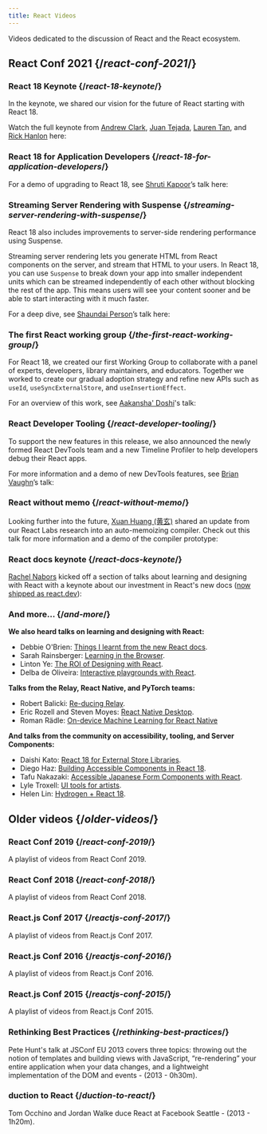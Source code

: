 ```yaml
---
title: React Videos
---
```




Videos dedicated to the discussion of React and the React ecosystem.



## React Conf 2021 {/*react-conf-2021*/}

### React 18 Keynote {/*react-18-keynote*/}

In the keynote, we shared our vision for the future of React starting with React 18.

Watch the full keynote from [Andrew Clark](https://twitter.com/acdlite), [Juan Tejada](https://twitter.com/_jstejada), [Lauren Tan](https://twitter.com/potetotes), and [Rick Hanlon](https://twitter.com/rickhanlonii) here:

<YouTubeIframe src="https://www.youtube.com/embed/FZ0cG47msEk" title="YouTube video player" />

### React 18 for Application Developers {/*react-18-for-application-developers*/}

For a demo of upgrading to React 18, see [Shruti Kapoor](https://twitter.com/shrutikapoor08)’s talk here:

<YouTubeIframe src="https://www.youtube.com/embed/ytudH8je5ko" title="YouTube video player" />

### Streaming Server Rendering with Suspense {/*streaming-server-rendering-with-suspense*/}

React 18 also includes improvements to server-side rendering performance using Suspense.

Streaming server rendering lets you generate HTML from React components on the server, and stream that HTML to your users. In React 18, you can use `Suspense` to break down your app into smaller independent units which can be streamed independently of each other without blocking the rest of the app. This means users will see your content sooner and be able to start interacting with it much faster.

For a deep dive, see [Shaundai Person](https://twitter.com/shaundai)’s talk here:

<YouTubeIframe src="https://www.youtube.com/embed/pj5N-Khihgc" title="YouTube video player" />

### The first React working group {/*the-first-react-working-group*/}

For React 18, we created our first Working Group to collaborate with a panel of experts, developers, library maintainers, and educators. Together we worked to create our gradual adoption strategy and refine new APIs such as `useId`, `useSyncExternalStore`, and `useInsertionEffect`.

For an overview of this work, see [Aakansha' Doshi](https://twitter.com/aakansha1216)'s talk:

<YouTubeIframe src="https://www.youtube.com/embed/qn7gRClrC9U" title="YouTube video player" />

### React Developer Tooling {/*react-developer-tooling*/}

To support the new features in this release, we also announced the newly formed React DevTools team and a new Timeline Profiler to help developers debug their React apps.

For more information and a demo of new DevTools features, see [Brian Vaughn](https://twitter.com/brian_d_vaughn)’s talk:

<YouTubeIframe src="https://www.youtube.com/embed/oxDfrke8rZg" title="YouTube video player" />

### React without memo {/*react-without-memo*/}

Looking further into the future, [Xuan Huang (黄玄)](https://twitter.com/Huxpro) shared an update from our React Labs research into an auto-memoizing compiler. Check out this talk for more information and a demo of the compiler prototype:

<YouTubeIframe src="https://www.youtube.com/embed/lGEMwh32soc" title="YouTube video player" />

### React docs keynote {/*react-docs-keynote*/}

[Rachel Nabors](https://twitter.com/rachelnabors) kicked off a section of talks about learning and designing with React with a keynote about our investment in React's new docs ([now shipped as react.dev](/blog/2023/03/16/ducing-react-dev)):

<YouTubeIframe src="https://www.youtube.com/embed/mneDaMYOKP8" title="YouTube video player" />

### And more... {/*and-more*/}

**We also heard talks on learning and designing with React:**

* Debbie O'Brien: [Things I learnt from the new React docs](https://youtu.be/-7odLW_hG7s).
* Sarah Rainsberger: [Learning in the Browser](https://youtu.be/5X-WEQflCL0).
* Linton Ye: [The ROI of Designing with React](https://youtu.be/7cPWmID5XAk).
* Delba de Oliveira: [Interactive playgrounds with React](https://youtu.be/zL8cz2W0z34).

**Talks from the Relay, React Native, and PyTorch teams:**

* Robert Balicki: [Re-ducing Relay](https://youtu.be/lhVGdErZuN4).
* Eric Rozell and Steven Moyes: [React Native Desktop](https://youtu.be/9L4FFrvwJwY).
* Roman Rädle: [On-device Machine Learning for React Native](https://youtu.be/NLj73vrc2I8)

**And talks from the community on accessibility, tooling, and Server Components:**

* Daishi Kato: [React 18 for External Store Libraries](https://youtu.be/oPfSC5bQPR8).
* Diego Haz: [Building Accessible Components in React 18](https://youtu.be/dcm8fjBfro8).
* Tafu Nakazaki: [Accessible Japanese Form Components with React](https://youtu.be/S4a0QlsH0pU).
* Lyle Troxell: [UI tools for artists](https://youtu.be/b3l4WxipFsE).
* Helen Lin: [Hydrogen + React 18](https://youtu.be/HS6vIYkSNks).

## Older videos {/*older-videos*/}

### React Conf 2019 {/*react-conf-2019*/}

A playlist of videos from React Conf 2019.
<YouTubeIframe title="React Conf 2019" src="https://www.youtube-nocookie.com/embed/playlist?list=PLPxbbTqCLbGHPxZpw4xj_Wwg8-fdNxJRh" />

### React Conf 2018 {/*react-conf-2018*/}

A playlist of videos from React Conf 2018.
<YouTubeIframe title="React Conf 2018" src="https://www.youtube-nocookie.com/embed/playlist?list=PLPxbbTqCLbGE5AihOSExAa4wUM-P42EIJ" />

### React.js Conf 2017 {/*reactjs-conf-2017*/}

A playlist of videos from React.js Conf 2017.
<YouTubeIframe title="React.js Conf 2017" src="https://www.youtube-nocookie.com/embed/playlist?list=PLb0IAmt7-GS3fZ46IGFirdqKTIxlws7e0" />

### React.js Conf 2016 {/*reactjs-conf-2016*/}

A playlist of videos from React.js Conf 2016.
<YouTubeIframe title="React.js Conf 2016" src="https://www.youtube-nocookie.com/embed/playlist?list=PLb0IAmt7-GS0M8Q95RIc2lOM6nc77q1IY" />

### React.js Conf 2015 {/*reactjs-conf-2015*/}

A playlist of videos from React.js Conf 2015.
<YouTubeIframe title="React.js Conf 2015" src="https://www.youtube-nocookie.com/embed/playlist?list=PLb0IAmt7-GS1cbw4qonlQztYV1TAW0sCr" />

### Rethinking Best Practices {/*rethinking-best-practices*/}

Pete Hunt's talk at JSConf EU 2013 covers three topics: throwing out the notion of templates and building views with JavaScript, “re-rendering” your entire application when your data changes, and a lightweight implementation of the DOM and events - (2013 - 0h30m).
<YouTubeIframe title="Pete Hunt: React: Rethinking Best Practices - JSConf EU 2013" src="https://www.youtube-nocookie.com/embed/x7cQ3mrcKaY" />

### duction to React {/*duction-to-react*/}

Tom Occhino and Jordan Walke duce React at Facebook Seattle - (2013 - 1h20m).
<YouTubeIframe title="Tom Occhino and Jordan Walke duce React at Facebook Seattle" src="https://www.youtube-nocookie.com/embed/XxVg_s8xAms" />
